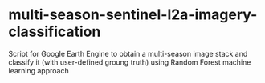 # multi-season-sentinel-l2a-imagery-classification
 Script for Google Earth Engine to obtain a multi-season image stack and classify it (with user-defined groung truth) using Random Forest machine learning approach
